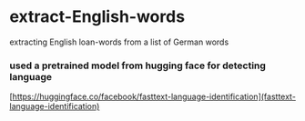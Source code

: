 # extract-English-words
extracting English loan-words from a list of German words


### used a pretrained model from hugging face for detecting language
[https://huggingface.co/facebook/fasttext-language-identification](fasttext-language-identification)